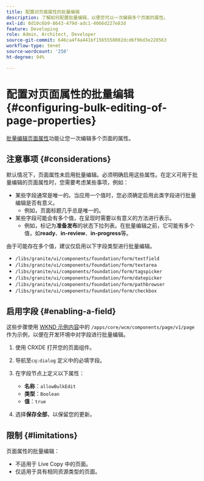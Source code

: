 ```yaml
---
title: 配置对页面属性的批量编辑
description: 了解如何配置批量编辑，以便您可以一次编辑多个页面的属性。
exl-id: 0d10c6b9-8643-479d-adc1-4066d227e83d
feature: Developing
role: Admin, Architect, Developer
source-git-commit: 646ca4f4a441bf1565558002dcd6f96d3e228563
workflow-type: tm+mt
source-wordcount: '250'
ht-degree: 94%

---
```


# 配置对页面属性的批量编辑 {#configuring-bulk-editing-of-page-properties}

[批量编辑页面属性](/help/sites-cloud/authoring/sites-console/page-properties.md#from-the-sites-console-multiple-pages)功能让您一次编辑多个页面的属性。

## 注意事项 {#considerations}

默认情况下，页面属性未启用批量编辑。必须明确启用这些属性。在定义可用于批量编辑的页面属性时，您需要考虑某些事项，例如：

* 某些字段通常是唯一的。当应用一个值时，您必须确定启用此类字段进行批量编辑是否有意义。
   * 例如，页面标题几乎总是唯一的。
* 某些字段可能会有多个值，在呈现时需要以有意义的方法进行表示。
   * 例如，标记为&#x200B;**准备发布**&#x200B;的状态下拉列表。在批量编辑之前，它可能有多个值，如&#x200B;**ready**、**in-review**、**in-progress**&#x200B;等。

由于可能存在多个值，建议仅启用以下字段类型进行批量编辑。

* `/libs/granite/ui/components/foundation/form/textfield`
* `/libs/granite/ui/components/foundation/form/textarea`
* `/libs/granite/ui/components/foundation/form/tagspicker`
* `/libs/granite/ui/components/foundation/form/datepicker`
* `/libs/granite/ui/components/foundation/form/pathbrowser`
* `/libs/granite/ui/components/foundation/form/checkbox`

## 启用字段 {#enabling-a-field}

这些步骤使用 [WKND 示例内容](/help/implementing/developing/introduction/develop-wknd-tutorial.md)中的 `/apps/core/wcm/components/page/v1/page` 作为示例，以便在开发环境中对字段进行批量编辑。

1. 使用 CRXDE 打开您的页面组件。
1. 导航至`cq:dialog` 定义中的必填字段。
1. 在字段节点上定义以下属性：

   * **名称**：`allowBulkEdit`
   * **类型**：`Boolean`
   * **值**：`true`

1. 选择&#x200B;**保存全部**，以保留您的更新。

## 限制 {#limitations}

页面属性的批量编辑：

* 不适用于 Live Copy 中的页面。
* 仅适用于具有相同资源类型的页面。
